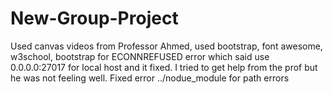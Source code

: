﻿# New-Group-Project
Used canvas videos from Professor Ahmed, used bootstrap, font awesome, w3school, bootstrap for ECONNREFUSED error which said use 0.0.0.0:27017 for local host and it fixed. I tried to get help from the prof but he was not feeling well. 
Fixed error ../nodue_module for path errors
